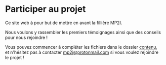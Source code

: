 # Participer au projet


Ce site web à pour but de mettre en avant la fillière MP2I.

Nous voulons y rassembler les premiers témoignages ainsi que des conseils pour nous rejoindre !

Vous pouvez commencer à compléter les fichiers dans le dossier [contenu](https://github.com/prepas-mp2i/prepas-mp2i.github.io/tree/gohugo/content), et n'hésitez pas à contacter [mp2i@protonmail.com](mailto:mp2i@protonmail.com) si vous voulez rejoindre le projet !


